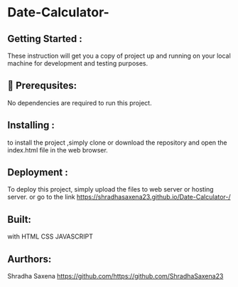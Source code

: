# Date-Calculator-
## Getting Started : 
These instruction will get you a copy of project up and running on your local machine for development and testing purposes.

 ## :link: Prerequsites:
No dependencies are required to run this project.

## Installing :
to install the project ,simply clone or download the repository and open the index.html file in the web browser.

## Deployment :
To deploy this project, simply upload the files to web server or hosting server. or go to the link  https://shradhasaxena23.github.io/Date-Calculator-/

## Built: 
with HTML CSS JAVASCRIPT

## Aurthors:
Shradha Saxena https://github.com/https://github.com/ShradhaSaxena23
